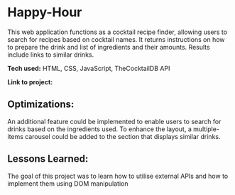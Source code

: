 # Happy-Hour
This web application functions as a cocktail recipe finder, allowing users to search for recipes based on cocktail names. It returns instructions on how to prepare the drink and list of ingredients and their amounts. Results include links to similar drinks.

**Tech used:** HTML, CSS, JavaScript, TheCocktailDB API

**Link to project:**

## Optimizations:

An additional feature could be implemented to enable users to search for drinks based on the ingredients used. To enhance the layout, a multiple-items carousel could be added to the section that displays similar drinks.

## Lessons Learned:

The goal of this project was to learn how to utilise external APIs and how to implement them using DOM manipulation
